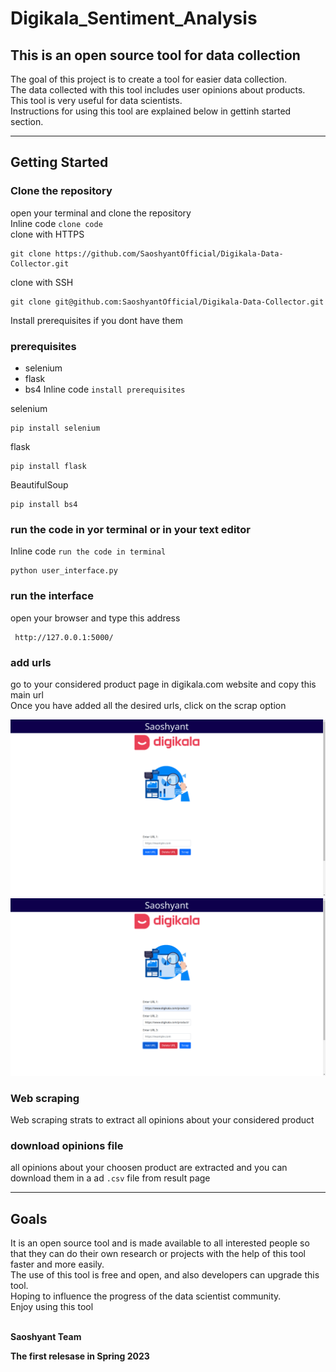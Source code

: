 # Digikala_Sentiment_Analysis
## This is an open source tool for data collection

The goal of this project is to create a tool for easier data collection. <br>
The data collected with this tool includes user opinions about products. <br>
This tool is very useful for data scientists. <br>
Instructions for using this tool are explained below in gettinh started section. <br>

***

## Getting Started

### Clone the repository <br>
open your terminal and clone the repository <br>
Inline code `clone code` <br>
clone with HTTPS <br>

    git clone https://github.com/SaoshyantOfficial/Digikala-Data-Collector.git
clone with SSH <br>

    git clone git@github.com:SaoshyantOfficial/Digikala-Data-Collector.git

Install prerequisites if you dont have them <br>
### prerequisites 
+ selenium 
+ flask 
+ bs4
Inline code `install prerequisites` <br>

selenium <br>

    pip install selenium
flask <br>

    pip install flask
BeautifulSoup <br>

    pip install bs4
### run the code in yor terminal or in your text editor
Inline code `run the code in terminal` <br>
    
    python user_interface.py
  
### run the interface 
 open your browser and type this address
 
     http://127.0.0.1:5000/
### add urls
go to your considered product page in digikala.com website and copy this main url <br>
Once you have added all the desired urls, click on the scrap option <br>

![add_urls](https://github.com/SaoshyantOfficial/Digikala-Data-Collector/blob/master/screenshots/Screenshot_20230608_161852.png)
![add_more_urls](https://github.com/SaoshyantOfficial/Digikala-Data-Collector/blob/master/screenshots/Screenshot_20230608_161906.png)

### Web scraping
Web scraping strats to extract all opinions about your considered product <br>

### download opinions file
all opinions about your choosen product are extracted and you can download them in a ad `.csv` file from result page

*** 

## Goals

It is an open source tool and is made available to all interested people so that they can do their own research or projects with the help of this tool faster and more easily. <br>
The use of this tool is free and open, and also developers can upgrade this tool. <br>
Hoping to influence the progress of the data scientist community. <br>
Enjoy using this tool <br>
<br>

**Saoshyant Team** <br>

**The first relesase in Spring 2023** <br>


